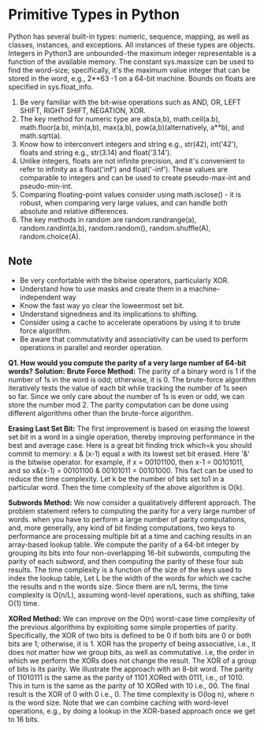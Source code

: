 # Primitive Types in Python
Python has several built-in types: numeric, sequence, mapping, as well as classes, instances, and exceptions. All instances of these types are objects. Integers in Python3 are unbounded - the maximum integer representable is a function of the available memory. The constant sys.maxsize can be used to find the word-size; specifically, it's the maximum value integer that can be stored in the word, e.g., 2**63 -1 on a 64-bit machine. Bounds on floats are specified in sys.float_info.
1. Be very familiar with the bit-wise operations such as AND, OR, LEFT SHIFT, RIGHT SHIFT, NEGATION, XOR.
2. The key method for numeric type are abs(a,b), math.ceil(a.b), math.floor(a.b), min(a,b), max(a,b), pow(a,b)(alternatively, a**b), and math.sqrt(a).
3. Know how to interconvert integers and string e.g., str(42), int('42'), floats and string e.g., str(3.14) and float('3.14').
4. Unlike integers, floats are not infinite precision, and it's convenient to refer to infinity as a float('inf') and float('-inf'). These values are comparable to integers and can be used to create pseudo-max-int and pseudo-min-int.
5. Comparing floating-point values consider using math.isclose() - it is robust, when comparing very large values, and can handle both absolute and relative differences.
6. The key methods in random are random.randrange(a), random.randint(a,b), random.random(), random.shuffle(A), random.choice(A).

## Note
* Be very confortable with the bitwise operators, particularly XOR.
* Understand how to use masks and create them in a machine-independent way
* Know the fast way yo clear the loweermost set bit.
* Understand signedness and its implications to shifting.
* Consider using a cache to accelerate operations by using it to brute force algorithm.
* Be aware that commutativity and associativity can be used to perform operations in parallel and reorder operation.

**Q1. How would you compute the parity of a very large number of 64-bit words?**
**Solution:** 
**Brute Force Method:** The parity of a binary word is 1 if the number of 1s in the word is odd; otherwise, it is 0. The brute-force algorithm iteratively tests the value of each bit while tracking the number of 1s seen so far. Since we only care about the number of 1s is even or odd, we can store the number mod 2. The parity computation can be done using different algorithms other than the brute-force algorithm.

**Erasing Last Set Bit:** The first improvement is based on erasing the lowest set bit in a word in a single operation, thereby improving performance in the best and average case. Here is a great bit finding trick which=k you should commit to memory: x & (x-1) equal x with its lowest set bit erased. Here '&' is the bitwise operator. for example, if x = 00101100, then x-1 = 00101011, and so x&(x-1) = 00101100 & 00101011 = 00101000. This fact can be used to reduce the time complexity. 
  Let k be the number of bits set to1 in a particular word. Then the time complexity of the above algorithm is O(k).

**Subwords Method:** We now consider a qualitatively different approach. The problem statement refers to computing the parity for a very large number of words. when you have to perform a large number of parity computations, and, more generally, any kind of bit finding computations, two keys to performance are processing multiple bit at a time and caching results in an array-based lookup table. We compute the parity of a 64-bit integer by grouping its bits into four non-overlapping 16-bit subwords, computing the parity of each subword, and then computing the parity of these four sub results. 
   The time complexity is a function of the size of the keys used to index the lookup table, Let L be the width of the words for which we cache the results and n the words size. Since there are n/L terms, the time complexity is O(n/L), assuming word-level operations, such as shifting, take O(1) time.

**XORed Method:** We can improve on the O(n) worst-case time complexity of the previous algorithms by exploiting some simple properties of parity. Specifically, the XOR of two bits is defined to be 0 if both bits are 0 or both bits are 1; otherwise, it is 1. XOR has the property of being associative, i.e., it does not matter how we group bits, as well as commutative. i.e, the order in which we perform the XORs does not change the result. The XOR of a group of bits is its parity.
  We illustrate the approach with an 8-bit word. The parity of 11010111 is the same as the parity of 1101 XORed with 0111, i.e., of 1010. This in turn is the same as the parity of 10 XORed with 10 i.e., 00. The final result is the XOR of 0 with 0 i.e., 0.
  The time complexity is O(log n), where n is the word size. Note that we can combine caching with word-level operations, e.g., by doing a lookup in the XOR-based approach once we get to 16 bits.
